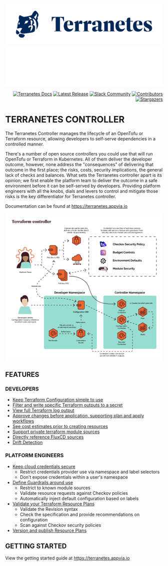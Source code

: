 ![Terranetes Controller](docs/images/logo-blue.png#gh-light-mode-only)![Terranetes Controller](docs/images/logo-white.png#gh-dark-mode-only)

<!-- markdownlint-disable -->

<p align="right"> <a href="https://terranetes.appvia.io"><img src="https://img.shields.io/static/v1?label=APPVIA&message=Docs&color=191970&style=for-the-badge" alt="Terranetes Docs"/></a> <a href="https://github.com/appvia/terranetes-controller/releases/latest"><img src="https://img.shields.io/github/v/release/appvia/terranetes-controller.svg?filter=v*&style=for-the-badge&color=006400" alt="Latest Release"/></a> <a href="https://kubernetes.slack.com/channels/terranetes"><img src="https://img.shields.io/badge/Slack-Join%20Community-purple?style=for-the-badge&logo=slack" alt="Slack Community"/></a> <a href="https://github.com/appvia/terranetes-controller/graphs/contributors"><img src="https://img.shields.io/github/contributors/appvia/terranetes-controller.svg?style=for-the-badge&color=FF8C00" alt="Contributors"/></a> <a href="https://github.com/appvia/terranetes-controller/stargazers"><img src="https://img.shields.io/github/stars/appvia/terranetes-controller.svg?style=for-the-badge&color=FFC501" alt="Stargazers"/></a> </p>

<!-- markdownlint-restore -->

# **TERRANETES CONTROLLER**

The Terranetes Controller manages the lifecycle of an OpenTofu or Terraform resource, allowing developers to self-serve dependencies in a controlled manner.

There's a number of open source controllers you could use that will run OpenTofu or Terraform in Kubernetes. All of them deliver the developer outcome, however, none address the "consequences" of delivering that outcome in the first place; the risks, costs, security implications, the general lack of checks and balances. What sets the Terranetes controller apart is its opinion; we first enable the platform team to deliver the outcome in a safe environment before it can be self-served by developers. Providing platform engineers with all the knobs, dials and levers to control and mitigate those risks is the key differentiator for Terranetes controller.

Documentation can be found at https://terranetes.appvia.io

![Architecture](docs/images/terranetes-controller-arch.png)

**FEATURES**
---

### DEVELOPERS

- [Keep Terraform Configuration simple to use](https://terranetes.appvia.io/terranetes-controller/developer/provision/)
- [Filter and write specific Terraform outputs to a secret](https://terranetes.appvia.io/terranetes-controller/developer/provision/#connection-secret-reference)
- [View full Terraform log output](https://terranetes.appvia.io/terranetes-controller/developer/provision/#viewing-the-changes)
- [Approve changes before application, supporting plan and apply workflows](https://terranetes.appvia.io/terranetes-controller/developer/provision/#approving-a-plan)
- [See cost estimates prior to creating resources](https://terranetes.appvia.io/terranetes-controller/admin/costs/)
- [Support private terraform module sources](https://terranetes.appvia.io/terranetes-controller/developer/private/)
- [Directly reference FluxCD sources](https://terranetes.appvia.io/terranetes-controller/developer/flux/)
- [Drift Detection](https://terranetes.appvia.io/terranetes-controller/admin/drift/)

### PLATFORM ENGINEERS

- [Keep cloud credentials secure](https://terranetes.appvia.io/terranetes-controller/admin/providers/)
  - Restrict credentials provider use via namespace and label selectors
  - Don't expose credentials within a user's namespace
- [Define Guardrails around use](https://terranetes.appvia.io/terranetes-controller/admin/policy/intro/)
  - Restrict to known module sources
  - Validate resource requests against Checkov policies
  - Automatically inject default configuration based on labels
- [Validate your Terraform Resource Plans](https://terranetes.appvia.io/terranetes-controller/admin/cloudresource/#how-to-validate-a-revision)
  - Validate the Revision syntax
  - Check the specification and provide recommendations on configuration
  - Scan against Checkov security policies
- [Version and publish Resource Plans](https://terranetes.appvia.io/terranetes-controller/admin/cloudresource/#what-are-revisions)

**GETTING STARTED**
---

View the getting started guide at https://terranetes.appvia.io
